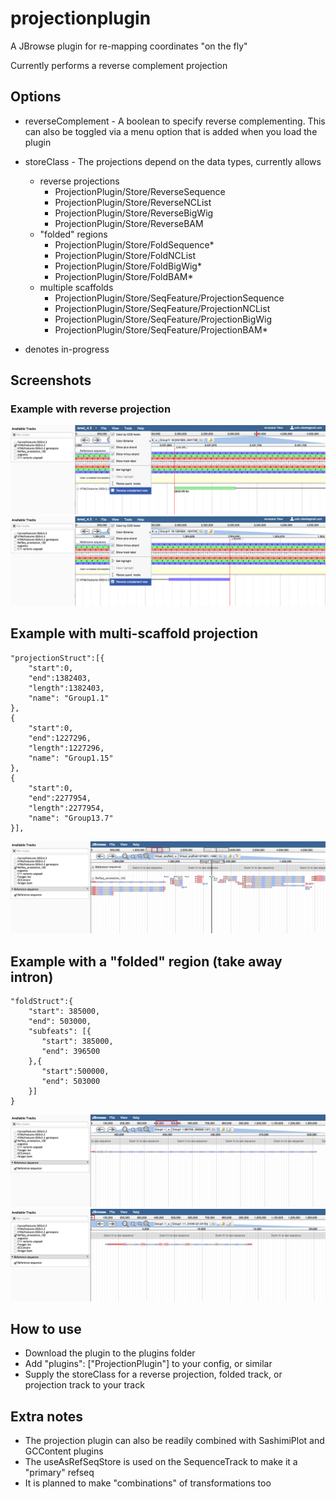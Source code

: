 # projectionplugin

A JBrowse plugin for re-mapping coordinates "on the fly"

Currently performs a reverse complement projection


## Options

* reverseComplement - A boolean to specify reverse complementing. This can also be toggled via a menu option that is added when you load the plugin
* storeClass - The projections depend on the data types, currently allows
  * reverse projections
    * ProjectionPlugin/Store/ReverseSequence
    * ProjectionPlugin/Store/ReverseNCList
    * ProjectionPlugin/Store/ReverseBigWig
    * ProjectionPlugin/Store/ReverseBAM
  * "folded" regions
    * ProjectionPlugin/Store/FoldSequence*
    * ProjectionPlugin/Store/FoldNCList
    * ProjectionPlugin/Store/FoldBigWig*
    * ProjectionPlugin/Store/FoldBAM*
  * multiple scaffolds
    * ProjectionPlugin/Store/SeqFeature/ProjectionSequence
    * ProjectionPlugin/Store/SeqFeature/ProjectionNCList
    * ProjectionPlugin/Store/SeqFeature/ProjectionBigWig
    * ProjectionPlugin/Store/SeqFeature/ProjectionBAM*

* denotes in-progress


## Screenshots


### Example with reverse projection

![](img/forward.png)
![](img/reverse.png)

## Example with multi-scaffold projection

    "projectionStruct":[{
        "start":0,
        "end":1382403,
        "length":1382403,
        "name": "Group1.1"
    },
    {
        "start":0,
        "end":1227296,
        "length":1227296,
        "name": "Group1.15"
    },
    {
        "start":0,
        "end":2277954,
        "length":2277954,
        "name": "Group13.7"
    }],


![](img/multiscaffold.png)

## Example with a "folded" region (take away intron)

    "foldStruct":{
        "start": 385000,
        "end": 503000,
        "subfeats": [{
           "start": 385000,
           "end": 396500
        },{
           "start":500000,
           "end": 503000
        }]
    }


![](img/fold1.png)
![](img/fold2.png)


## How to use

* Download the plugin to the plugins folder
* Add "plugins": ["ProjectionPlugin"] to your config, or similar
* Supply the storeClass for a reverse projection, folded track, or projection track to your track

## Extra notes

- The projection plugin can also be readily combined with SashimiPlot and GCContent plugins
- The useAsRefSeqStore is used on the SequenceTrack to make it a "primary" refseq
- It is planned to make "combinations" of transformations too



